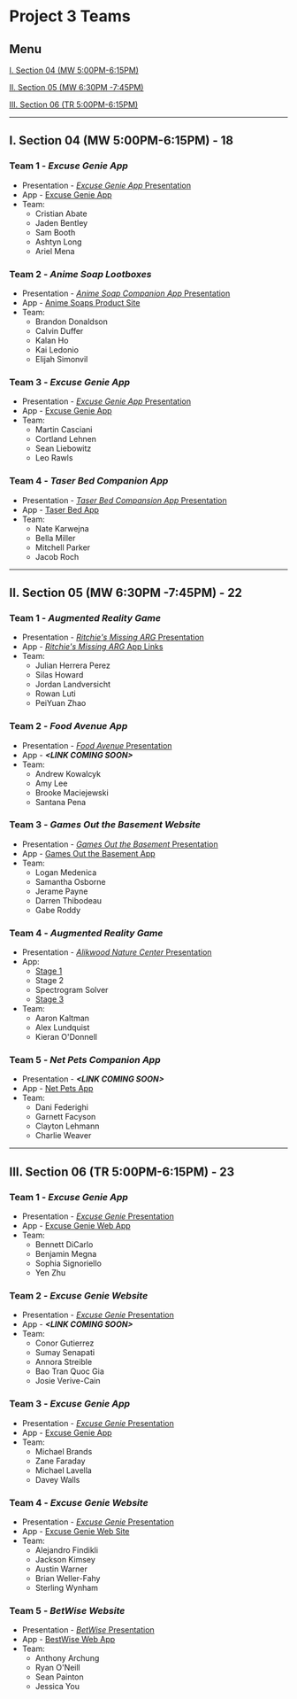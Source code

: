 # Project 3 Teams

## Menu

[I. Section 04 (MW 5:00PM-6:15PM)](#i-section-04-mw-500pm-615pm---18)

[II. Section 05 (MW 6:30PM -7:45PM)](#ii-section-05-mw-630pm--745pm---22)

[III. Section 06 (TR 5:00PM-6:15PM)](#iii-section-06-tr-500pm-615pm---23)

---

## I. Section 04 (MW 5:00PM-6:15PM) - 18

### Team 1 - *Excuse Genie App*
- Presentation - [*Excuse Genie App* Presentation](https://docs.google.com/presentation/d/1t7PitBntePqZ6LXvXX4xtAO-ERN3M2ixDAeDq06hPcA/edit#slide=id.p)
- App - [Excuse Genie App](https://dogdoge0-0.github.io/Excuse-Genie-Interactive-Prototype/Excuse-Genie-Interactive-Prototype/)
- Team:
  - Cristian Abate
  - Jaden Bentley
  - Sam Booth
  - Ashtyn Long
  - Ariel Mena

### Team 2 - *Anime Soap Lootboxes*
- Presentation - [*Anime Soap Companion App* Presentation](https://docs.google.com/presentation/d/1ipgvc9x1R0Zngq-I60boLRzGUyIztAyDo9wWffsWyA0/edit#slide=id.p)
- App - [Anime Soaps Product Site](https://animesoaps.wordpress.com/)
- Team:
  - Brandon Donaldson
  - Calvin Duffer
  - Kalan Ho
  - Kai Ledonio
  - Elijah Simonvil
  
### Team 3 - *Excuse Genie App*
- Presentation - [*Excuse Genie App* Presentation](https://docs.google.com/presentation/d/1TfhTnMBGYBCTVbfjNWGVPw3JR1sUGwy7SOyYslXyAH4/edit#slide=id.p)
- App - [Excuse Genie App](https://docs.google.com/presentation/d/1nEkMZPXjvPJdss0_tGUl8oaSsf6DStDG-uIcOqmfmvU/edit#slide=id.p)
- Team:
  - Martin Casciani
  - Cortland Lehnen
  - Sean Liebowitz
  - Leo Rawls

### Team 4 - *Taser Bed Companion App*
- Presentation - [*Taser Bed Compansion App* Presentation](https://docs.google.com/presentation/d/1uB3_0DbvEk8B91KAd85ZVb_Am_DibAEo69NdF8jXzBo/edit?usp=sharing)
- App - [Taser Bed App](https://docs.google.com/presentation/d/1yQt-j4p_uGmI-HJ3YaIRhKy2yGzebqI7tCOcMhi_4Fw/edit#slide=id.p)
- Team:
  - Nate Karwejna
  - Bella Miller
  - Mitchell Parker
  - Jacob Roch

---

## II. Section 05 (MW 6:30PM -7:45PM) - 22

### Team 1 - *Augmented Reality Game*
- Presentation - [*Ritchie's Missing ARG* Presentation](https://docs.google.com/presentation/d/1BBKN9bgdwU0FZ7G1BCTYBcauJsmmxPfdjjPVypd7guA/edit#slide=id.g314a263c6f9_0_18)
- App - [*Ritchie's Missing ARG* App Links](https://github.com/MisterFinigan/IGME_110_ARG)
- Team:
  - Julian Herrera Perez
  - Silas Howard
  - Jordan Landversicht
  - Rowan Luti
  - PeiYuan Zhao

### Team 2 - *Food Avenue App*
- Presentation - [*Food Avenue* Presentation](https://docs.google.com/presentation/d/1qDlrbqKCO3rwXjCwqYrKFSz8MJvTzvthcROj-TDX-C4/edit#slide=id.g313f28c042c_0_34)
- App - ***<LINK COMING SOON&gt;***
- Team:
  - Andrew Kowalcyk
  - Amy Lee
  - Brooke Maciejewski
  - Santana Pena

### Team 3 - *Games Out the Basement Website*
- Presentation - [*Games Out the Basement* Presentation](https://www.canva.com/design/DAGWNyTwU7w/v4t1z6eD3QiK3qpvYf2-Yw/edit)
- App - [Games Out the Basement App](https://www.figma.com/design/5z9N0k4D1itWZ0WSzGSeHW/GOB-team-3-project-3?node-id=0-1&t=OynZnUufYTWcxh8q-1)
- Team:
  - Logan Medenica
  - Samantha Osborne
  - Jerame Payne
  - Darren Thibodeau
  - Gabe Roddy

### Team 4 - *Augmented Reality Game*
- Presentation - [*Alikwood Nature Center* Presentation](https://docs.google.com/presentation/d/1CBPHi-4sTCgdGEO2uPMcAxnsmqOrr2_YVpCQ5S6tsRk/edit#slide=id.p)
- App:
  - [Stage 1](https://drive.google.com/file/d/1CorV7LTMqfeC_FBSNDf8uZGInMJyOAGo/view)
  - Stage 2
  - Spectrogram Solver
  - [Stage 3](https://sites.google.com/g.rit.edu/wherestj?usp=sharing)
- Team:
  - Aaron Kaltman
  - Alex Lundquist
  - Kieran O'Donnell

### Team 5 - *Net Pets Companion App*
- Presentation - ***<LINK COMING SOON&gt;***
- App - [Net Pets App](https://www.figma.com/design/QG6k7OTR5wwn0etlnleCmy/Group-4-NETPET-Prototype?node-id=0-1&node-type=canvas&t=ftDQmPyStlSPsN7f-0)
- Team:
  - Dani Federighi
  - Garnett Facyson
  - Clayton Lehmann
  - Charlie Weaver

---

## III. Section 06 (TR 5:00PM-6:15PM) - 23

### Team 1 - *Excuse Genie App*
- Presentation - [*Excuse Genie* Presentation](https://mycourses.rit.edu/d2l/lms/dropbox/admin/mark/folder_submissions_users.d2l?db=2088560&ou=1101737)
- App - [Excuse Genie Web App](https://www.figma.com/design/La4mPDzntKfIp8tCtMb5ik/IGME-110-Lofi-Interactive-Prototype?node-id=0-1&t=UUUZfmvYgK4boTmt-1)
- Team:
  - Bennett DiCarlo
  - Benjamin Megna
  - Sophia Signoriello
  - Yen Zhu

### Team 2 - *Excuse Genie Website*
- Presentation - [*Excuse Genie* Presentation](https://docs.google.com/presentation/d/1Q3jvyDYxLUnwpoKcLOjwgV9Nz0vYFQajQ-Lud_K2XAU/edit#slide=id.p)
- App - ***<LINK COMING SOON&gt;***
- Team:
  - Conor Gutierrez
  - Sumay Senapati
  - Annora Streible
  - Bao Tran Quoc Gia
  - Josie Verive-Cain

### Team 3 - *Excuse Genie App*
- Presentation - [*Excuse Genie* Presentation](https://docs.google.com/presentation/d/1aVLgMVZqyFSRweHnmMVnSvc9omwnGFc1EmRYPhOQ9xg/edit#slide=id.p)
- App - [Excuse Genie App](https://www.figma.com/design/2pU7hlUaqROLV9YKj68Oo9/Excuse-Genie-Mockup?node-id=0-1&node-type=canvas&t=mEsnNdSXBbOERVhJ-0)
- Team:
  - Michael Brands
  - Zane Faraday
  - Michael Lavella
  - Davey Walls

### Team 4 - *Excuse Genie Website*
- Presentation - [*Excuse Genie* Presentation](https://docs.google.com/presentation/d/1PHFCYfuxXetEf1Ebq4qvaoB7FtyqlxTztOR_YCwp7So/edit#slide=id.p1)
- App - [Excuse Genie Web Site](https://stirfry92.github.io/IGME-110-Project-3-Group-4/)
- Team:
  - Alejandro Findikli
  - Jackson Kimsey
  - Austin Warner
  - Brian Weller-Fahy
  - Sterling Wynham

### Team 5 - *BetWise Website*
- Presentation - [*BetWise* Presentation](https://docs.google.com/presentation/d/1NpHX3spptnfqzQSb_0xabCNSIFF97DwB5sPG7NBdWxc/edit#slide=id.p)
- App - [BestWise Web App](https://jessicay33.github.io/Betwise-Web-Game/)
- Team:
  - Anthony Archung
  - Ryan O'Neill
  - Sean Painton
  - Jessica You
